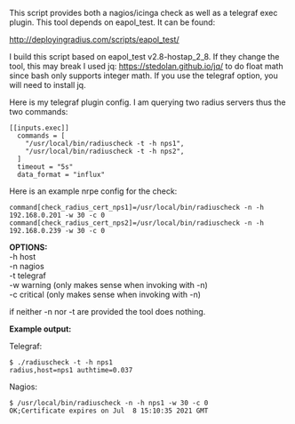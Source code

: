 This script provides both a nagios/icinga check as well as a telegraf exec plugin.
This tool depends on eapol_test.  It can be found:

http://deployingradius.com/scripts/eapol_test/

I build this script based on eapol_test v2.8-hostap_2_8. If they change the tool, this may break
I used jq: https://stedolan.github.io/jq/ to do float math since bash only supports integer math.
If you use the telegraf option, you will need to install jq.

Here is my telegraf plugin config.  I am querying two radius servers thus the two commands:

```
[[inputs.exec]]
  commands = [
    "/usr/local/bin/radiuscheck -t -h nps1",
    "/usr/local/bin/radiuscheck -t -h nps2",
  ]
  timeout = "5s"
  data_format = "influx"
```

Here is an example nrpe config for the check:
```
command[check_radius_cert_nps1]=/usr/local/bin/radiuscheck -n -h 192.168.0.201 -w 30 -c 0
command[check_radius_cert_nps2]=/usr/local/bin/radiuscheck -n -h 192.168.0.239 -w 30 -c 0
```

<strong>OPTIONS:</strong>  
  -h host <required>  
  -n nagios  
  -t telegraf  
  -w warning (only makes sense when invoking with -n)  
  -c critical (only makes sense when invoking with -n)  

if neither -n nor -t are provided the tool does nothing.  


<strong>Example output:</strong>  

Telegraf:  
```
$ ./radiuscheck -t -h nps1
radius,host=nps1 authtime=0.037
```
Nagios:  
```
$ /usr/local/bin/radiuscheck -n -h nps1 -w 30 -c 0
OK;Certificate expires on Jul  8 15:10:35 2021 GMT
```